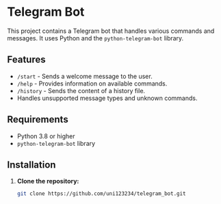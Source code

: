 # Telegram Bot

This project contains a Telegram bot that handles various commands and messages. It uses Python and the `python-telegram-bot` library.

## Features

- `/start` - Sends a welcome message to the user.
- `/help` - Provides information on available commands.
- `/history` - Sends the content of a history file.
- Handles unsupported message types and unknown commands.

## Requirements

- Python 3.8 or higher
- `python-telegram-bot` library

## Installation

1. **Clone the repository:**

   ```bash
   git clone https://github.com/uni123234/telegram_bot.git
